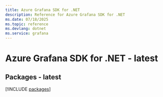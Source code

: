 ```yaml
---
title: Azure Grafana SDK for .NET
description: Reference for Azure Grafana SDK for .NET
ms.date: 07/18/2025
ms.topic: reference
ms.devlang: dotnet
ms.service: grafana
---
```

# Azure Grafana SDK for .NET - latest
## Packages - latest
[!INCLUDE [packages](grafana-index.md)]
